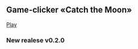 ## Game-clicker «Catch the Moon»

[Play](https://ikar-zindo.github.io/CatchTheMoon/)

### New realese v0.2.0